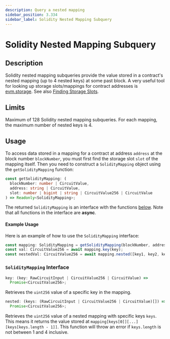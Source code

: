 ```yaml
---
description: Query a nested mapping
sidebar_position: 3.334
sidebar_label: Solidity Nested Mapping Subquery
---
```


# Solidity Nested Mapping Subquery

## Description

Solidity nested mapping subqueries provide the value stored in a contract's nested mapping (up to 4 nested keys) at some past block.
A very useful tool for looking up storage slots/mappings for contract addresses is [evm.storage](https://evm.storage/).
See also [Finding Storage Slots](/docs/developer-resources/on-chain-data/finding-storage-slots).

## Limits

Maximum of 128 Solidity nested mapping subqueries. For each mapping, the maximum number of nested keys is 4.

## Usage

To access data stored in a mapping for a contract at address `address` at the block number `blockNumber`, you must first find the storage slot `slot` of the mapping itself. Then you need to construct a `SolidityMapping` object using the `getSolidityMapping` function:

```typescript
const getSolidityMapping: (
  blockNumber: number | CircuitValue,
  address: string | CircuitValue,
  slot: number | bigint | string | CircuitValue256 | CircuitValue
) => Readonly<SolidityMapping>;
```

The returned `SolidityMapping` is an interface with the functions [below](#soliditymapping-interface).
Note that all functions in the interface are **async**.

#### Example Usage

Here is an example of how to use the `SolidityMapping` interface:

```typescript
const mapping: SolidityMapping = getSolidityMapping(blockNumber, address, slot);
const val: CircuitValue256 = await mapping.key(key);
const nestedVal: CircuitValue256 = await mapping.nested([key1, key2, key3]);
```

### `SolidityMapping` Interface

```typescript
key: (key: RawCircuitInput | CircuitValue256 | CircuitValue) =>
  Promise<CircuitValue256>;
```

Retrieves the `uint256` value of a specific key in the mapping.

```typescript
nested: (keys: (RawCircuitInput | CircuitValue256 | CircuitValue)[]) =>
  Promise<CircuitValue256>;
```

Retrieves the `uint256` value of a nested mapping with specific keys `keys`. This means it returns the value stored at `mapping[keys[0]][...][keys[keys.length - 1]]`. This function will throw an error if `keys.length` is not between 1 and 4 inclusive.
